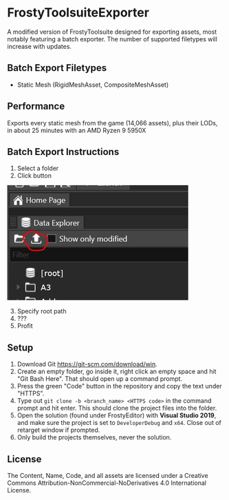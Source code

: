 # FrostyToolsuiteExporter
A modified version of FrostyToolsuite designed for exporting assets, most notably featuring a batch exporter. The number of supported filetypes will increase with updates.

## Batch Export Filetypes

* Static Mesh (RigidMeshAsset, CompositeMeshAsset)

## Performance

Exports every static mesh from the game (14,066 assets), plus their LODs, in about 25 minutes with an AMD Ryzen 9 5950X

## Batch Export Instructions

1. Select a folder
2. Click button

![batch export button](./FrostyEditor/Images/newbutton.JPG)

3. Specify root path
4. ???
5. Profit

## Setup

1. Download Git https://git-scm.com/download/win.
2. Create an empty folder, go inside it, right click an empty space and hit "Git Bash Here". That should open up a command prompt.
3. Press the green "Code" button in the repository and copy the text under "HTTPS".
4. Type out ``git clone -b <branch_name> <HTTPS code>`` in the command prompt and hit enter. This should clone the project files into the folder.
5. Open the solution (found under FrostyEditor) with **Visual Studio 2019**, and make sure the project is set to ``DeveloperDebug`` and ``x64``. Close out of retarget window if prompted.
6. Only build the projects themselves, never the solution.

## License
The Content, Name, Code, and all assets are licensed under a Creative Commons Attribution-NonCommercial-NoDerivatives 4.0 International License.
